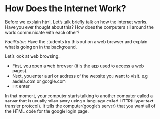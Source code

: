 # How Does the Internet Work?

Before we explain html, Let’s talk briefly talk on how the internet works. Have you ever thought about this? How does the computers all around the world communicate with each other?

*Facilitator:* Have the students try this out on a web browser and explain what is going on in the background.

Let’s look at web browsing. 
<ul>
  <li>First, you open a web browser (it is the app used to access a web pages).</li>
  <li>Next, you enter a url or address of the website you want to visit. e.g andela.com or google.com</li>
  <li>Hit enter</li>
</ul>

In that moment, your computer starts talking to another computer called a server that is usually miles away using a language called HTTP(Hyper text transfer protocol). It tells the computer(google’s server) that you want all of the HTML code for the google login page.
